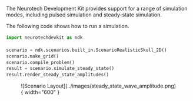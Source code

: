 The Neurotech Development Kit provides support for a range of simulation modes, including pulsed simulation and steady-state simulation.

The following code shows how to run a simulation.

```py
import neurotechdevkit as ndk

scenario = ndk.scenarios.built_in.ScenarioRealisticSkull_2D()
scenario.make_grid()
scenario.compile_problem()
result = scenario.simulate_steady_state()
result.render_steady_state_amplitudes()
```

<figure markdown>
  ![Scenario Layout](../images/steady_state_wave_amplitude.png){ width="600" }
</figure>
